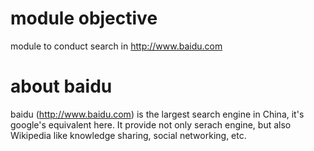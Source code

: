 # module objective
module to conduct search in http://www.baidu.com

# about baidu
baidu (http://www.baidu.com) is the largest search engine in China, it's google's equivalent here. It provide not only serach engine, but also Wikipedia like knowledge sharing, social networking, etc.

